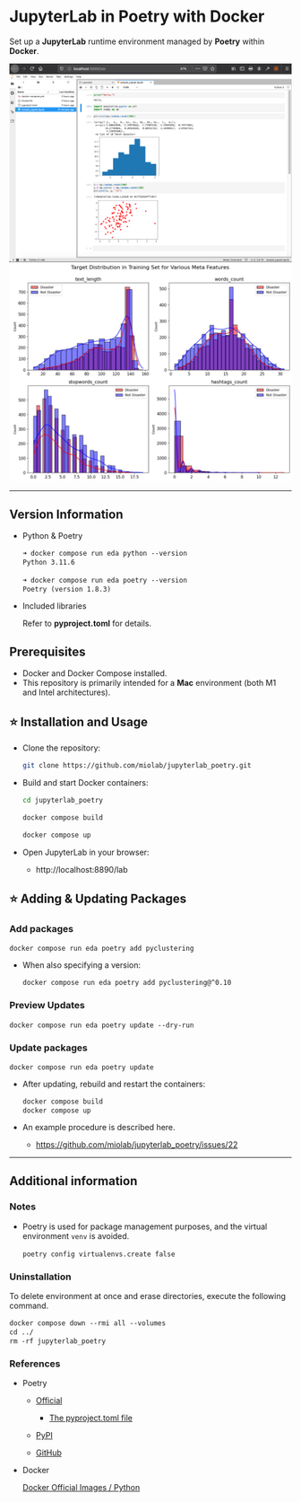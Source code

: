 # JupyterLab in Poetry with Docker

Set up a **JupyterLab** runtime environment managed by **Poetry** within **Docker**.

<img width="800" alt="jupyterlab_poetry_sample_image" src="img/sample_img_0.png">

<img width="800" alt="jupyterlab_poetry_sample_image" src="img/sample_img_1.png">

---

## Version Information

- Python & Poetry

  ```
  ➜ docker compose run eda python --version
  Python 3.11.6

  ➜ docker compose run eda poetry --version
  Poetry (version 1.8.3)
  ```

- Included libraries

  Refer to **pyproject.toml** for details.

## Prerequisites

- Docker and Docker Compose installed.
- This repository is primarily intended for a __Mac__ environment (both M1 and Intel architectures).

## :star: Installation and Usage

- Clone the repository:

  ```sh
  git clone https://github.com/miolab/jupyterlab_poetry.git
  ```

- Build and start Docker containers:

  ```sh
  cd jupyterlab_poetry
  ```

  ```sh
  docker compose build
  ```

  ```sh
  docker compose up
  ```

- Open JupyterLab in your browser:
  - http://localhost:8890/lab

## :star: Adding & Updating Packages

### Add packages

```
docker compose run eda poetry add pyclustering
```

- When also specifying a version:

  ```
  docker compose run eda poetry add pyclustering@^0.10
  ```

### Preview Updates

```
docker compose run eda poetry update --dry-run
```

### Update packages

```
docker compose run eda poetry update
```

- After updating, rebuild and restart the containers:

  ```
  docker compose build
  docker compose up
  ```

- An example procedure is described here.

  - https://github.com/miolab/jupyterlab_poetry/issues/22

---

## Additional information

### Notes

- Poetry is used for package management purposes, and the virtual environment `venv` is avoided.

  `poetry config virtualenvs.create false`

### Uninstallation

To delete environment at once and erase directories, execute the following command.

```
docker compose down --rmi all --volumes
cd ../
rm -rf jupyterlab_poetry
```

### References

- Poetry

  - [Official](https://python-poetry.org/)

    - [The pyproject.toml file](https://python-poetry.org/docs/pyproject/)

  - [PyPI](https://pypi.org/project/poetry/)

  - [GitHub](https://github.com/python-poetry/poetry)

- Docker

  [Docker Official Images / Python](https://hub.docker.com/_/python)
